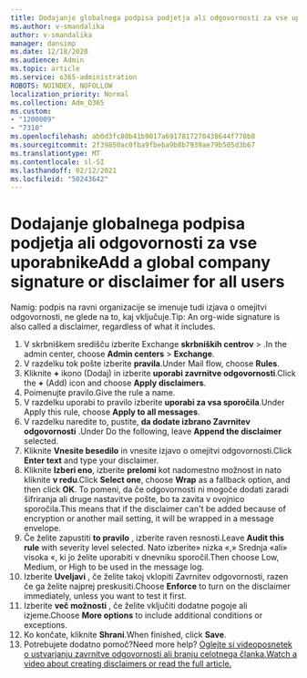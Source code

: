 ```yaml
---
title: Dodajanje globalnega podpisa podjetja ali odgovornosti za vse uporabnike
ms.author: v-smandalika
author: v-smandalika
manager: dansimp
ms.date: 12/18/2020
ms.audience: Admin
ms.topic: article
ms.service: o365-administration
ROBOTS: NOINDEX, NOFOLLOW
localization_priority: Normal
ms.collection: Adm_O365
ms.custom:
- "1200009"
- "7310"
ms.openlocfilehash: ab0d3fc80b41b9017a6917817270438644f770b8
ms.sourcegitcommit: 2f39850ac0fba9fbeba9b8b7939ae79b505d3b67
ms.translationtype: MT
ms.contentlocale: sl-SI
ms.lasthandoff: 02/12/2021
ms.locfileid: "50243642"
---
```

# <a name="add-a-global-company-signature-or-disclaimer-for-all-users"></a><span data-ttu-id="e27dc-102">Dodajanje globalnega podpisa podjetja ali odgovornosti za vse uporabnike</span><span class="sxs-lookup"><span data-stu-id="e27dc-102">Add a global company signature or disclaimer for all users</span></span>

<span data-ttu-id="e27dc-103">Namig: podpis na ravni organizacije se imenuje tudi izjava o omejitvi odgovornosti, ne glede na to, kaj vključuje.</span><span class="sxs-lookup"><span data-stu-id="e27dc-103">Tip: An org-wide signature is also called a disclaimer, regardless of what it includes.</span></span>

1. <span data-ttu-id="e27dc-104">V skrbniškem središču izberite Exchange **skrbniških centrov**  >  .</span><span class="sxs-lookup"><span data-stu-id="e27dc-104">In the admin center, choose **Admin centers** > **Exchange**.</span></span>
2. <span data-ttu-id="e27dc-105">V razdelku tok pošte izberite **pravila**.</span><span class="sxs-lookup"><span data-stu-id="e27dc-105">Under Mail flow, choose **Rules**.</span></span>
3. <span data-ttu-id="e27dc-106">Kliknite **+** ikono (Dodaj) in izberite **uporabi zavrnitve odgovornosti**.</span><span class="sxs-lookup"><span data-stu-id="e27dc-106">Click the **+** (Add) icon and choose **Apply disclaimers**.</span></span>
4. <span data-ttu-id="e27dc-107">Poimenujte pravilo.</span><span class="sxs-lookup"><span data-stu-id="e27dc-107">Give the rule a name.</span></span>
5. <span data-ttu-id="e27dc-108">V razdelku uporabi to pravilo izberite **uporabi za vsa sporočila**.</span><span class="sxs-lookup"><span data-stu-id="e27dc-108">Under Apply this rule, choose **Apply to all messages**.</span></span>
6. <span data-ttu-id="e27dc-109">V razdelku naredite to, pustite, **da dodate izbrano Zavrnitev odgovornosti** .</span><span class="sxs-lookup"><span data-stu-id="e27dc-109">Under Do the following, leave **Append the disclaimer** selected.</span></span>
7. <span data-ttu-id="e27dc-110">Kliknite **Vnesite besedilo** in vnesite izjavo o omejitvi odgovornosti.</span><span class="sxs-lookup"><span data-stu-id="e27dc-110">Click **Enter text** and type your disclaimer.</span></span>
8. <span data-ttu-id="e27dc-111">Kliknite **Izberi eno**, izberite **prelomi** kot nadomestno možnost in nato kliknite **v redu**.</span><span class="sxs-lookup"><span data-stu-id="e27dc-111">Click **Select one**, choose **Wrap** as a fallback option, and then click **OK**.</span></span> <span data-ttu-id="e27dc-112">To pomeni, da če odgovornosti ni mogoče dodati zaradi šifriranja ali druge nastavitve pošte, bo ta zavita v ovojnico sporočila.</span><span class="sxs-lookup"><span data-stu-id="e27dc-112">This means that if the disclaimer can't be added because of encryption or another mail setting, it will be wrapped in a message envelope.</span></span>
9. <span data-ttu-id="e27dc-113">Če želite zapustiti **to pravilo** , izberite raven resnosti.</span><span class="sxs-lookup"><span data-stu-id="e27dc-113">Leave **Audit this rule** with severity level selected.</span></span> <span data-ttu-id="e27dc-114">Nato izberite» nizka «,» Srednja «ali» visoka «, ki jo želite uporabiti v dnevniku sporočil.</span><span class="sxs-lookup"><span data-stu-id="e27dc-114">Then choose Low, Medium, or High to be used in the message log.</span></span>
10. <span data-ttu-id="e27dc-115">Izberite **Uveljavi** , če želite takoj vklopiti Zavrnitev odgovornosti, razen če ga želite najprej preskusiti.</span><span class="sxs-lookup"><span data-stu-id="e27dc-115">Choose **Enforce** to turn on the disclaimer immediately, unless you want to test it first.</span></span>
11. <span data-ttu-id="e27dc-116">Izberite **več možnosti** , če želite vključiti dodatne pogoje ali izjeme.</span><span class="sxs-lookup"><span data-stu-id="e27dc-116">Choose **More options** to include additional conditions or exceptions.</span></span>
12. <span data-ttu-id="e27dc-117">Ko končate, kliknite **Shrani**.</span><span class="sxs-lookup"><span data-stu-id="e27dc-117">When finished, click **Save**.</span></span>
13. <span data-ttu-id="e27dc-118">Potrebujete dodatno pomoč?</span><span class="sxs-lookup"><span data-stu-id="e27dc-118">Need more help?</span></span> [<span data-ttu-id="e27dc-119">Oglejte si videoposnetek o ustvarjanju zavrnitve odgovornosti ali branju celotnega članka.</span><span class="sxs-lookup"><span data-stu-id="e27dc-119">Watch a video about creating disclaimers or read the full article.</span></span>](https://support.office.com/article/2d75860f-c527-4352-a7f6-73eba54c0c72?wt.mc_id=Chat_GlobalSignature)